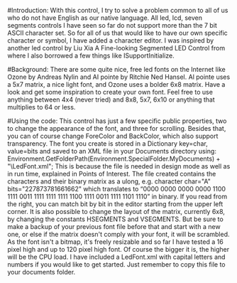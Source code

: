 #Introduction:
With this control, I try to solve a problem common to all of us who do not have English as our native language. All led, lcd, seven segments controls I have seen so far do not support more than the 7 bit ASCII character set. So for all of us that would like to have our own specific character or symbol, I have added a character editor. I was inspired by another led control by Liu Xia A Fine-looking Segmented LED Control from where I also borrowed a few things like ISupportInitialize.

#Background: 
There are some quite nice, free led fonts on the Internet like Ozone by Andreas Nylin and AI pointe by Ritchie Ned Hansel. Al pointe uses a 5x7 matrix, a nice light font, and Ozone uses a bolder 6x8 matrix. Have a look and get some inspiration to create your own font. Feel free to use anything between 4x4 (never tried) and 8x8, 5x7, 6x10 or anything that multiplies to 64 or less.

#Using the code:
This control has just a few specific public properties, two to change the appearance of the font, and three for scrolling. Besides that, you can of course change ForeColor and BackColor, which also support transparency. The font you create is stored in a Dictionary key=char, value=bits and saved to an XML file in your Documents directory using:
Environment.GetFolderPath(Environment.SpecialFolder.MyDocuments) + "\\LedFont.xml";
This is because the file is needed in design mode as well as in run time, explained in Points of Interest. The file created contains the characters and their binary matrix as a ulong, e.g. character char="A" bits="227873781661662" which translates to “0000 0000 0000 0000 1100 1111 0011 1111 1111 1111 1100 1111 0011 1111 1101 1110” in binary.
If you read from the right, you can match bit by bit in the editor starting from the upper left corner. 
It is also possible to change the layout of the matrix, currently 6x8, by changing the constants HSEGMENTS and VSEGMENTS. 
But be sure to make a backup of your previous font file before that and start with a new one, or else if the matrix doesn't comply with your font, it will be scrambled. 
As the font isn't a bitmap, it's freely resizable and so far I have tested a 16 pixel high and up to 120 pixel high font. Of course the bigger it is, the higher will be the CPU load.
I have included a LedFont.xml with capital letters and numbers if you would like to get started. 
Just remember to copy this file to your documents folder.


